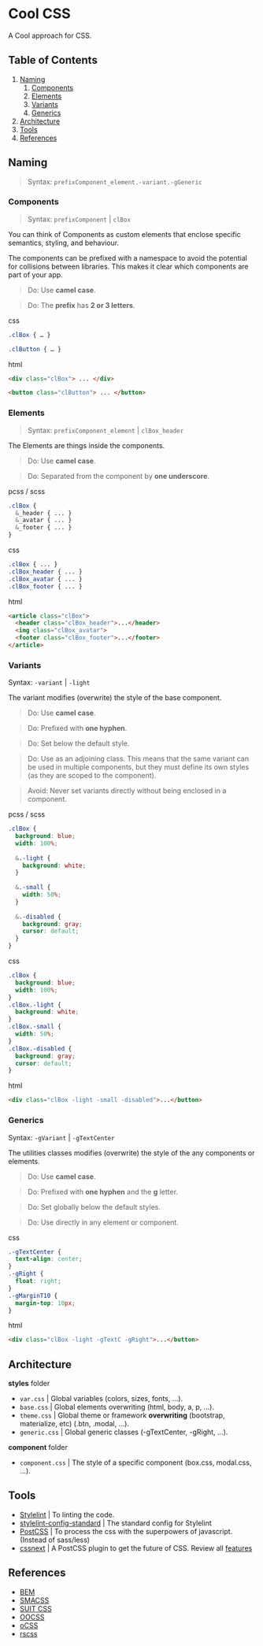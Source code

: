 # Cool CSS

A Cool approach for CSS.

## <a name='TOC'>Table of Contents</a>

1. [Naming](#naming)
    1. [Components](#components)
    1. [Elements](#elements)
    1. [Variants](#variants)
    1. [Generics](#generics)
1. [Architecture](#architecture)
1. [Tools](#tools)
1. [References](#references)


## <a name="naming">Naming</a>

> Syntax: `prefixComponent_element.-variant.-gGeneric`

### <a name="naming">Components</a>

> Syntax: `prefixComponent` | `clBox`

You can think of Components as custom elements that enclose specific semantics, styling, and behaviour.

The components can be prefixed with a namespace to avoid the potential for collisions between libraries. This makes it clear which components are part of your app.

> Do: Use **camel case**.

> Do: The **prefix** has **2 or 3 letters**.

css
```css
.clBox { … }

.clButton { … }
```
html
```html
<div class="clBox"> ... </div>

<button class="clButton"> ... </button>
```

### <a name="elements">Elements</a>

> Syntax: `prefixComponent_element` | `clBox_header`

The Elements are things inside the components.

> Do: Use **camel case**.

> Do: Separated from the component by **one underscore**.

pcss / scss
```css
.clBox {
  &_header { ... }
  &_avatar { ... }
  &_footer { ... }
}
```
css
```css
.clBox { ... }
.clBox_header { ... }
.clBox_avatar { ... }
.clBox_footer { ... }
```
html
```html
<article class="clBox">
  <header class="clBox_header">...</header>
  <img class="clBox_avatar">
  <footer class="clBox_footer">...</footer>
</article>
```

### <a name="variants">Variants</a>

Syntax: `-variant` | `-light`

The variant modifies (overwrite) the style of the base component.

> Do: Use **camel case**.

> Do: Prefixed with **one hyphen**.

> Do: Set below the default style.

> Do: Use as an adjoining class. This means that the same variant can be used in multiple components, but they must define its own styles (as they are scoped to the component).

> Avoid: Never set variants directly without being enclosed in a component.

pcss / scss
```css
.clBox {
  background: blue;
  width: 100%;
  
  &.-light {
    background: white;
  }
  
  &.-small { 
    width: 50%;
  }
  
  &.-disabled { 
    background: gray;
    cursor: default;
  }
}
```
css
```css
.clBox {
  background: blue;
  width: 100%;
}
.clBox.-light {
  background: white;
}
.clBox.-small { 
  width: 50%;
}
.clBox.-disabled { 
  background: gray;
  cursor: default;
}
```
html
```html
<div class="clBox -light -small -disabled">...</button>
```

### <a name="generics">Generics</a>

Syntax: `-gVariant` | `-gTextCenter`

The utilities classes modifies (overwrite) the style of the any components or elements.

> Do: Use **camel case**.

> Do: Prefixed with **one hyphen** and the **g** letter.

> Do: Set globally below the default styles.

> Do: Use directly in any element or component.

css
```css
.-gTextCenter {
  text-align: center;
}
.-gRight {
  float: right;
}
.-gMarginT10 {
  margin-top: 10px;
}
```
html
```html
<div class="clBox -light -gTextC -gRight">...</button>
```
## <a name="architecture">Architecture</a>

**styles** folder
- `var.css` | Global variables (colors, sizes, fonts, ...).
- `base.css` | Global elements overwriting (html, body, a, p, ...).
- `theme.css` | Global theme or framework **overwriting** (bootstrap, materialize, etc) (.btn, .modal, ...).
- `generic.css` | Global generic classes (-gTextCenter, -gRight, ...).

**component** folder
- `component.css` | The style of a specific component (box.css, modal.css, ...).

## <a name="tools">Tools</a>

* [Stylelint](https://stylelint.io/) | To linting the code.
* [stylelint-config-standard](https://github.com/stylelint/stylelint-config-standard) | The standard config for Stylelint
* [PostCSS](http://postcss.org/) | To process the css with the superpowers of javascript. (Instead of sass/less)
* [cssnext](http://cssnext.io/) | A PostCSS plugin to get the future of CSS. Review all [features](http://cssnext.io/features/)

## <a name="references">References</a>

* [BEM](http://getbem.com/introduction/)
* [SMACSS](http://smacss.com/book)
* [SUIT CSS](https://github.com/suitcss/suit/blob/master/doc/naming-conventions.md)
* [OOCSS](http://oocss.org/)
* [oCSS](http://krasimir.github.io/organic-css/)
* [rscss](http://rscss.io/index.html)
